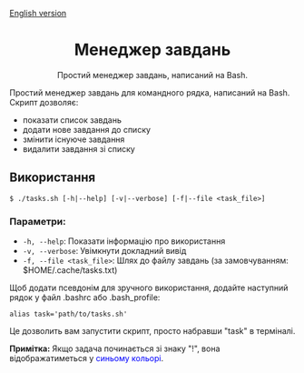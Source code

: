 [English version](./README.md)
<h1 align="center">Менеджер завдань</h1>
<p align="center">
  Простий менеджер завдань, написаний на Bash.
</p>
<p>Простий менеджер завдань для командного рядка, написаний на Bash. Скрипт дозволяє:</p>
<ul>
  <li>показати список завдань</li>
  <li>додати нове завдання до списку</li>
  <li>змінити існуюче завдання</li>
  <li>видалити завдання зі списку</li>
</ul>
<h2>Використання</h2>
<pre><code>$ ./tasks.sh [-h|--help] [-v|--verbose] [-f|--file &lt;task_file&gt;]</code></pre>
<h3>Параметри:</h3>
<ul>
  <li><code>-h, --help</code>: Показати інформацію про використання</li>
  <li><code>-v, --verbose</code>: Увімкнути докладний вивід</li>
  <li><code>-f, --file &lt;task_file&gt;</code>: Шлях до файлу завдань (за замовчуванням: $HOME/.cache/tasks.txt)</li>
</ul>
<p>Щоб додати псевдонім для зручного використання, додайте наступний рядок у файл .bashrc або .bash_profile:</p>
<p><code>alias task='path/to/tasks.sh'</code></p>
<p>Це дозволить вам запустити скрипт, просто набравши "task" в терміналі.</p>
<p><strong>Примітка:</strong> Якщо задача починається зі знаку "!", вона відображатиметься у <span style="color: blue;">синьому кольорі</span>.</p>
